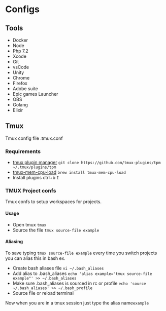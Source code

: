 # Configs

## Tools

- Docker
- Node
- Php 7.2
- Xcode
- Git
- vsCode
- Unity
- Chrome
- Firefox
- Adobe suite
- Epic games Launcher
- OBS
- Golang
- Elixir

## Tmux

Tmux config file .tmux.conf

### Requirements

- [tmux plugin manager](https://github.com/tmux-plugins/tpm) `git clone https://github.com/tmux-plugins/tpm ~/.tmux/plugins/tpm`
- [tmux-mem-cpu-load](https://github.com/thewtex/tmux-mem-cpu-load) `brew install tmux-mem-cpu-load`
- Install plugins ctrl+b `I`

### TMUX Project confs

Tmux confs to setup workspaces for projects.

#### Usage

- Open tmux `tmux`
- Source the file `tmux source-file example`

#### Aliasing

To save typing `tmux source-file example` every time you switch projects you can alias this in bash ex.

- Create bash aliases file `vi ~/.bash_aliases`
- Add alias to .bash_aliases `echo 'alias example="tmux source-file example"' >> ~/.bash_aliases`
- Make sure .bash_aliases is sourced in rc or profile `echo 'source ~/.bash_aliases' >> ~/.bash_profile`
- Source file or reload terminal

Now when you are in a tmux session just type the alias name`example`
